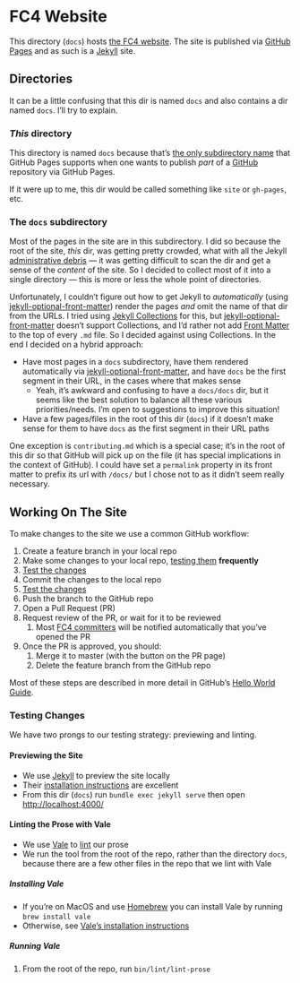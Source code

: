 # FC4 Website

This directory (`docs`) hosts [the FC4 website][website]. The site is published via
[GitHub Pages][github-pages] and as such is a [Jekyll][jekyll] site.


## Directories

It can be a little confusing that this dir is named `docs` and also contains a dir named `docs`.
I’ll try to explain.

### _This_ directory

This directory is named `docs` because that’s [the only subdirectory name][ghp-config-source] that
GitHub Pages supports when one wants to publish _part_ of a [GitHub][github] repository via GitHub
Pages.

If it were up to me, this dir would be called something like `site` or `gh-pages`, etc.

### The `docs` subdirectory

Most of the pages in the site are in this subdirectory. I did so because the root of the site,
_this_ dir, was getting pretty crowded, what with all the Jekyll [administrative
debris][admin-debris] — it was getting difficult to scan the dir and get a sense of the _content_ of
the site. So I decided to collect most of it into a single directory — this is more or less the
whole point of directories.

Unfortunately, I couldn’t figure out how to get Jekyll to _automatically_ (using
[jekyll-optional-front-matter][jekyll-optional-front-matter]) render the pages _and_ omit the name
of that dir from the URLs. I tried using [Jekyll Collections][jekyll-collections] for this, but
[jekyll-optional-front-matter][jekyll-optional-front-matter] doesn’t support Collections, and I’d
rather not add [Front Matter][jekyll-front-matter] to the top of every `.md` file. So I decided
against using Collections. In the end I decided on a hybrid approach:

* Have most pages in a `docs` subdirectory, have them rendered automatically via
  [jekyll-optional-front-matter][jekyll-optional-front-matter], and have `docs` be the first segment
  in their URL, in the cases where that makes sense
  * Yeah, it’s awkward and confusing to have a `docs/docs` dir, but it seems like the best solution
    to balance all these various priorities/needs. I’m open to suggestions to improve this
    situation!
* Have a few pages/files in the root of this dir (`docs`) if it doesn’t make sense for them to have
  `docs` as the first segment in their URL paths

One exception is `contributing.md` which is a special case; it’s in the root of this dir so that
GitHub will pick up on the file (it has special implications in the context of GitHub). I could have
set a `permalink` property in its front matter to prefix its url with `/docs/` but I chose not to
as it didn’t seem really necessary.


## Working On The Site

To make changes to the site we use a common GitHub workflow:

1. Create a feature branch in your local repo
1. Make some changes to your local repo, [testing them](#testing-changes) **frequently**
1. [Test the changes](#testing-changes)
1. Commit the changes to the local repo
1. [Test the changes](#testing-changes)
1. Push the branch to the GitHub repo
1. Open a Pull Request (PR)
1. Request review of the PR, or wait for it to be reviewed
   1. Most [FC4 committers][fc4-contributors] will be notified automatically that you’ve opened the
      PR
1. Once the PR is approved, you should:
   1. Merge it to master (with the button on the PR page)
   1. Delete the feature branch from the GitHub repo

Most of these steps are described in more detail in GitHub’s [Hello World Guide][hello-world-guide].

### Testing Changes

We have two prongs to our testing strategy: previewing and linting.

#### Previewing the Site

* We use [Jekyll][jekyll] to preview the site locally
* Their [installation instructions][jekyll-installation] are excellent
* From this dir (`docs`) run `bundle exec jekyll serve` then open
  [http://localhost:4000/](http://localhost:4000/)

#### Linting the Prose with Vale

* We use [Vale][vale] to [lint][lint-wiki] our prose
* We run the tool from the root of the repo, rather than the directory `docs`, because there are a
  few other files in the repo that we lint with Vale

##### Installing Vale

* If you’re on MacOS and use [Homebrew][homebrew] you can install Vale by running `brew install vale`
* Otherwise, see [Vale’s installation instructions][vale-installation]

##### Running Vale

1. From the root of the repo, run `bin/lint/lint-prose`


[admin-debris]: https://tomayko.com/blog/2008/administrative-debris
[fc4-contributors]: https://github.com/FundingCircle/fc4-framework/graphs/contributors
[ghp-config-source]: https://help.github.com/articles/configuring-a-publishing-source-for-github-pages/
[github]: https://github.com/home
[github-pages]: https://pages.github.com
[hello-world-guide]: https://guides.github.com/activities/hello-world/
[homebrew]: https://brew.sh
[jekyll]: https://jekyllrb.com
[jekyll-collections]: https://jekyllrb.com/docs/collections/
[jekyll-front-matter]: https://jekyllrb.com/docs/front-matter/
[jekyll-installation]: https://jekyllrb.com/docs/installation/
[jekyll-issue-920]: https://github.com/jekyll/jekyll/issues/920
[jekyll-optional-front-matter]: https://github.com/benbalter/jekyll-optional-front-matter/
[lint-wiki]: https://en.wikipedia.org/wiki/Lint_(software)
[vale]: https://errata-ai.github.io/vale/
[vale-installation]: https://errata-ai.github.io/vale/#installation
[website]: https://fundingcircle.github.io/fc4-framework/
